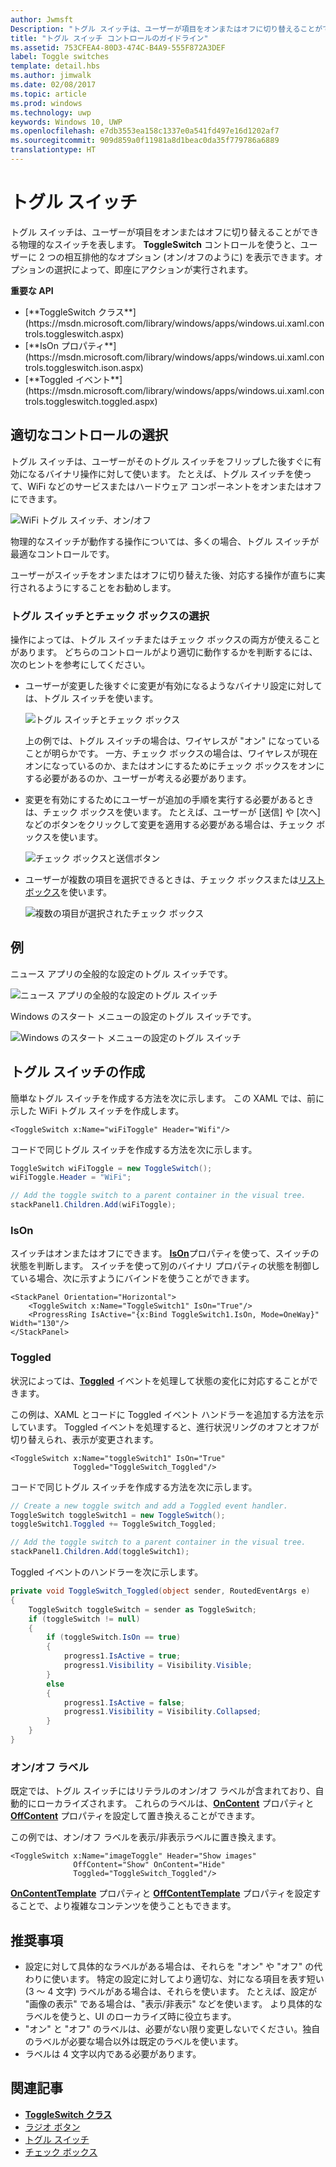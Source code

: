 ```yaml
---
author: Jwmsft
Description: "トグル スイッチは、ユーザーが項目をオンまたはオフに切り替えることができる物理的なスイッチを表します。"
title: "トグル スイッチ コントロールのガイドライン"
ms.assetid: 753CFEA4-80D3-474C-B4A9-555F872A3DEF
label: Toggle switches
template: detail.hbs
ms.author: jimwalk
ms.date: 02/08/2017
ms.topic: article
ms.prod: windows
ms.technology: uwp
keywords: Windows 10, UWP
ms.openlocfilehash: e7db3553ea158c1337e0a541fd497e16d1202af7
ms.sourcegitcommit: 909d859a0f11981a8d1beac0da35f779786a6889
translationtype: HT
---
```

# <a name="toggle-switches"></a>トグル スイッチ
<link rel="stylesheet" href="https://az835927.vo.msecnd.net/sites/uwp/Resources/css/custom.css"> 


トグル スイッチは、ユーザーが項目をオンまたはオフに切り替えることができる物理的なスイッチを表します。 **ToggleSwitch** コントロールを使うと、ユーザーに 2 つの相互排他的なオプション (オン/オフのように) を表示できます。オプションの選択によって、即座にアクションが実行されます。

<div class="important-apis" >
<b>重要な API</b><br/>
<ul>
<li>[**ToggleSwitch クラス**](https://msdn.microsoft.com/library/windows/apps/windows.ui.xaml.controls.toggleswitch.aspx)</li>
<li>[**IsOn プロパティ**](https://msdn.microsoft.com/library/windows/apps/windows.ui.xaml.controls.toggleswitch.ison.aspx)</li>
<li>[**Toggled イベント**](https://msdn.microsoft.com/library/windows/apps/windows.ui.xaml.controls.toggleswitch.toggled.aspx)</li>
</ul>
</div>

## <a name="is-this-the-right-control"></a>適切なコントロールの選択

トグル スイッチは、ユーザーがそのトグル スイッチをフリップした後すぐに有効になるバイナリ操作に対して使います。 たとえば、トグル スイッチを使って、WiFi などのサービスまたはハードウェア コンポーネントをオンまたはオフにできます。

![WiFi トグル スイッチ、オン/オフ](images/toggleswitches01.png)

物理的なスイッチが動作する操作については、多くの場合、トグル スイッチが最適なコントロールです。

ユーザーがスイッチをオンまたはオフに切り替えた後、対応する操作が直ちに実行されるようにすることをお勧めします。

### <a name="choosing-between-toggle-switch-and-check-box"></a>トグル スイッチとチェック ボックスの選択

操作によっては、トグル スイッチまたはチェック ボックスの両方が使えることがあります。 どちらのコントロールがより適切に動作するかを判断するには、次のヒントを参考にしてください。

-   ユーザーが変更した後すぐに変更が有効になるようなバイナリ設定に対しては、トグル スイッチを使います。

    ![トグル スイッチとチェック ボックス](images/toggleswitches02.png)

    上の例では、トグル スイッチの場合は、ワイヤレスが "オン" になっていることが明らかです。 一方、チェック ボックスの場合は、ワイヤレスが現在オンになっているのか、またはオンにするためにチェック ボックスをオンにする必要があるのか、ユーザーが考える必要があります。

-   変更を有効にするためにユーザーが追加の手順を実行する必要があるときは、チェック ボックスを使います。 たとえば、ユーザーが [送信] や [次へ] などのボタンをクリックして変更を適用する必要がある場合は、チェック ボックスを使います。

    ![チェック ボックスと送信ボタン](images/submitcheckbox.png)

-   ユーザーが複数の項目を選択できるときは、チェック ボックスまたは[リスト ボックス](lists.md)を使います。

    ![複数の項目が選択されたチェック ボックス](images/guidelines_and_checklist_for_toggle_switches_checkbox_multi_select.png)

## <a name="examples"></a>例

ニュース アプリの全般的な設定のトグル スイッチです。

![ニュース アプリの全般的な設定のトグル スイッチ](images/control-examples/toggle-switch-news.png)

Windows のスタート メニューの設定のトグル スイッチです。

![Windows のスタート メニューの設定のトグル スイッチ](images/control-examples/toggle-switch-start-settings.png)

## <a name="create-a-toggle-switch"></a>トグル スイッチの作成

簡単なトグル スイッチを作成する方法を次に示します。 この XAML では、前に示した WiFi トグル スイッチを作成します。

```xaml
<ToggleSwitch x:Name="wiFiToggle" Header="Wifi"/>
```
コードで同じトグル スイッチを作成する方法を次に示します。

```csharp
ToggleSwitch wiFiToggle = new ToggleSwitch();
wiFiToggle.Header = "WiFi";

// Add the toggle switch to a parent container in the visual tree.
stackPanel1.Children.Add(wiFiToggle);
```

### <a name="ison"></a>IsOn

スイッチはオンまたはオフにできます。 [**IsOn**](https://msdn.microsoft.com/library/windows/apps/windows.ui.xaml.controls.toggleswitch.ison.aspx)プロパティを使って、スイッチの状態を判断します。 スイッチを使って別のバイナリ プロパティの状態を制御している場合、次に示すようにバインドを使うことができます。

```
<StackPanel Orientation="Horizontal">
    <ToggleSwitch x:Name="ToggleSwitch1" IsOn="True"/>
    <ProgressRing IsActive="{x:Bind ToggleSwitch1.IsOn, Mode=OneWay}" Width="130"/>
</StackPanel>
```

### <a name="toggled"></a>Toggled

状況によっては、[**Toggled**](https://msdn.microsoft.com/library/windows/apps/windows.ui.xaml.controls.toggleswitch.toggled.aspx) イベントを処理して状態の変化に対応することができます。

この例は、XAML とコードに Toggled イベント ハンドラーを追加する方法を示しています。 Toggled イベントを処理すると、進行状況リングのオフとオフが切り替えられ、表示が変更されます。

```xaml
<ToggleSwitch x:Name="toggleSwitch1" IsOn="True" 
              Toggled="ToggleSwitch_Toggled"/>
```

コードで同じトグル スイッチを作成する方法を次に示します。

```csharp
// Create a new toggle switch and add a Toggled event handler.
ToggleSwitch toggleSwitch1 = new ToggleSwitch();
toggleSwitch1.Toggled += ToggleSwitch_Toggled;

// Add the toggle switch to a parent container in the visual tree.
stackPanel1.Children.Add(toggleSwitch1);
```

Toggled イベントのハンドラーを次に示します。

```csharp
private void ToggleSwitch_Toggled(object sender, RoutedEventArgs e)
{
    ToggleSwitch toggleSwitch = sender as ToggleSwitch;
    if (toggleSwitch != null)
    {
        if (toggleSwitch.IsOn == true)
        {
            progress1.IsActive = true;
            progress1.Visibility = Visibility.Visible;
        }
        else
        {
            progress1.IsActive = false;
            progress1.Visibility = Visibility.Collapsed;
        }
    }
}
```

### <a name="onoff-labels"></a>オン/オフ ラベル

既定では、トグル スイッチにはリテラルのオン/オフ ラベルが含まれており、自動的にローカライズされます。 これらのラベルは、[**OnContent**](https://msdn.microsoft.com/library/windows/apps/windows.ui.xaml.controls.toggleswitch.oncontent.aspx) プロパティと [**OffContent**](https://msdn.microsoft.com/library/windows/apps/windows.ui.xaml.controls.toggleswitch.offcontent.aspx) プロパティを設定して置き換えることができます。

この例では、オン/オフ ラベルを表示/非表示ラベルに置き換えます。  

```xaml
<ToggleSwitch x:Name="imageToggle" Header="Show images"
              OffContent="Show" OnContent="Hide" 
              Toggled="ToggleSwitch_Toggled"/>
```

[**OnContentTemplate**](https://msdn.microsoft.com/library/windows/apps/windows.ui.xaml.controls.toggleswitch.oncontenttemplate.aspx) プロパティと [**OffContentTemplate**](https://msdn.microsoft.com/library/windows/apps/windows.ui.xaml.controls.toggleswitch.offcontenttemplate.aspx) プロパティを設定することで、より複雑なコンテンツを使うこともできます。

## <a name="recommendations"></a>推奨事項

-   設定に対して具体的なラベルがある場合は、それらを "オン" や "オフ" の代わりに使います。 特定の設定に対してより適切な、対になる項目を表す短い (3 ～ 4 文字) ラベルがある場合は、それらを使います。 たとえば、設定が "画像の表示" である場合は、"表示/非表示" などを使います。 より具体的なラベルを使うと、UI のローカライズ時に役立ちます。
-   "オン" と "オフ" のラベルは、必要がない限り変更しないでください。独自のラベルが必要な場合以外は既定のラベルを使います。
-   ラベルは 4 文字以内である必要があります。

## <a name="related-articles"></a>関連記事

- [**ToggleSwitch クラス**](https://msdn.microsoft.com/library/windows/apps/hh701411)
- [ラジオ ボタン](radio-button.md)
- [トグル スイッチ](toggles.md)
- [チェック ボックス](checkbox.md)